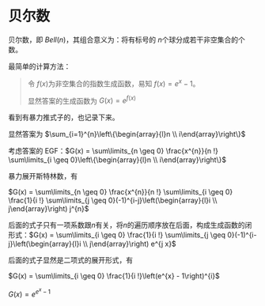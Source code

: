 # 贝尔数

贝尔数，即 $Bell(n)$​，其组合意义为：将有标号的 $n$ ​​个球分成若干非空集合的个数。

最简单的计算方法：

> 令 $f(x)$​​ 为非空集合的指数生成函数，易知 $f(x) = e^x - 1$​​。
>
> 显然答案的生成函数为 $G(x) = e^{f(x)}$​

看到有暴力推式子的，也记录下来。

显然答案为 $\sum_{i=1}^{n}\left\{\begin{array}{l}n \\ i\end{array}\right\}$​

考虑答案的 EGF：$G(x) = \sum\limits_{n \geq 0} \frac{x^{n}}{n !} \sum\limits_{i \geq 0}\left\{\begin{array}{l}n \\ i\end{array}\right\}$​

暴力展开斯特林数，有

$G(x) = \sum\limits_{n \geq 0} \frac{x^{n}}{n !} \sum\limits_{i \geq 0} \frac{1}{i !} \sum\limits_{j \geq 0}(-1)^{i-j}\left(\begin{array}{l}i \\ j\end{array}\right) j^{n}$

后面的式子只有一项系数跟$n$有关，将$n$的遍历顺序放在后面，构成生成函数的闭形式：$G(x) = \sum\limits_{i \geq 0} \frac{1}{i !} \sum\limits_{j \geq 0}(-1)^{i-j}\left(\begin{array}{l}i \\ j\end{array}\right) e^{j x}$

后面的式子显然是二项式的展开形式，有

$G(x) = \sum\limits_{i \geq 0} \frac{1}{i !}\left(e^{x} - 1\right)^{i}$

$G(x) = e^{e^x - 1}$
